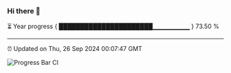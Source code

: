 ### Hi there 👋

⏳ Year progress { ██████████████████████▁▁▁▁▁▁▁▁ } 73.50 %

---

⏰ Updated on Thu, 26 Sep 2024 00:07:47 GMT

![Progress Bar CI](https://github.com/EinsPommes/EinsPommes/blob/main/.github/workflows/main.yml)
